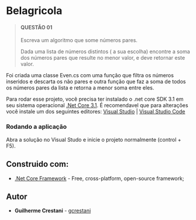 # Belagricola

> #### QUESTÃO 01
>Escreva um algoritmo que some números pares.
>
>Dada uma lista de números distintos ( a sua escolha) encontre a soma dos números pares que resulte no menor valor, e deve retornar este valor.

Foi criada uma classe Even.cs com uma função que filtra os números inseridos e descarta os não pares e outra função que faz a soma de todos os números pares da lista e retorna a menor soma entre eles.

Para rodar esse projeto, você precisa ter instalado o .net core SDK 3.1 em seu sistema operacional  [.Net Core 3.1](https://dotnet.microsoft.com/download/dotnet-core/3.1).
É recomendavel que para alterações você instale um dos seguintes editores:  [Visual Studio](https://visualstudio.microsoft.com/pt-br/vs/)  | [Visual Studio Code](https://code.visualstudio.com/download)

### Rodando a aplicação

Abra a solução no Visual Studo e inicie o projeto normalmente (control + F5).

## Construido com:

-   [.Net Core Framework](https://dotnet.microsoft.com/download/dotnet-core)  - Free, cross-platform, open-source framework;

## [](https://github.com/gcrestani/Resolutte#autor)Autor

-   **Guilherme Crestani**  -  [gcrestani](https://github.com/gcrestani/)
